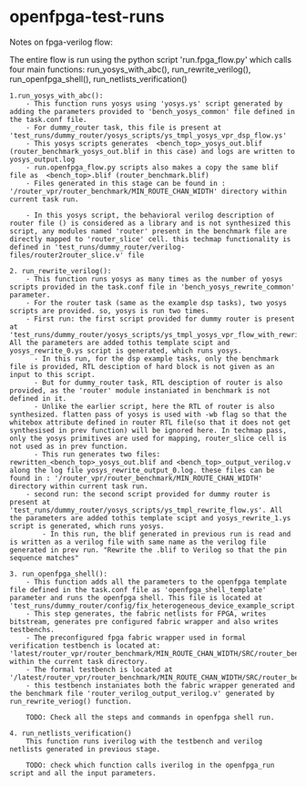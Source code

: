 # openfpga-test-runs

Notes on fpga-verilog flow:

The entire flow is run using the python script 'run.fpga_flow.py' which calls four main functions: run_yosys_with_abc(), run_rewrite_verilog(), run_openfpga_shell(), run_netlists_verification() 

    1.run_yosys_with_abc(): 
        - This function runs yosys using 'yosys.ys' script generated by adding the parameters provided to 'bench_yosys_common' file defined in the task.conf file. 
        - For dummy_router task, this file is present at 'test_runs/dummy_router/yosys_scripts/ys_tmpl_yosys_vpr_dsp_flow.ys'
        - This yosys scripts generates  <bench_top>_yosys_out.blif (router_benchmark_yosys_out.blif in this case) and logs are written to yosys_output.log
        - run.openfpga_flow.py scripts also makes a copy the same blif file as  <bench_top>.blif (router_benchmark.blif)
        - Files generated in this stage can be found in :  '/router_vpr/router_benchmark/MIN_ROUTE_CHAN_WIDTH' directory within current task run.

        - In this yosys script, the behavioral verilog description of router file () is considered as a library and is not synthesized this script, any modules named 'router' present in the benchmark file are directly mapped to 'router_slice' cell. this techmap functionality is defined in 'test_runs/dummy_router/verilog-files/router2router_slice.v' file

    2. run_rewrite_verilog():
        - This function runs yosys as many times as the number of yosys scripts provided in the task.conf file in 'bench_yosys_rewrite_common' parameter.
        - For the router task (same as the example dsp tasks), two yosys scripts are provided. so, yosys is run two times.
        - First run: the first script provided for dummy router is present at 'test_runs/dummy_router/yosys_scripts/ys_tmpl_yosys_vpr_flow_with_rewrite.ys'. All the parameters are added tothis template scipt and yosys_rewrite_0.ys script is generated, which runs yosys. 
          - In this run, for the dsp example tasks, only the benchmark file is provided, RTL desciption of hard block is not given as an input to this script.
          - But for dummy_router task, RTL desciption of router is also provided, as the 'router' module instaniated in benchmark is not defined in it. 
          - Unlike the earlier script, here the RTL of router is also synthesized. flatten pass of yosys is used with -wb flag so that the whitebox attribute defined in router RTL file(so that it does not get synthesised in prev function) will be ignored here. In techmap pass, only the yosys primitives are used for mapping, router_slice cell is not used as in prev function.
          - This run generates two files: rewritten_<bench_top>_yosys_out.blif and <bench_top>_output_verilog.v along the log file yosys_rewrite_output_0.log. these files can be found in : '/router_vpr/router_benchmark/MIN_ROUTE_CHAN_WIDTH' directory within current task run.
        - second run: the second script provided for dummy router is present at 'test_runs/dummy_router/yosys_scripts/ys_tmpl_rewrite_flow.ys'. All the parameters are added tothis template scipt and yosys_rewrite_1.ys script is generated, which runs yosys. 
            - In this run, the blif generated in previous run is read and is written as a verilog file with same name as the verilog file generated in prev run. "Rewrite the .blif to Verilog so that the pin sequence matches"

    3. run_openfpga_shell(): 
        - This function adds all the parameters to the openfpga template file defined in the task.conf file as 'openfpga_shell_template' parameter and runs the openfpga shell. This file is located at 'test_runs/dummy_router/config/fix_heterogeneous_device_example_script.openfpga'  
        - This step generates, the fabric netlists for FPGA, writes bitstream, generates pre configured fabric wrapper and also writes testbenchs.
        - The preconfigured fpga fabric wrapper used in formal verification testbench is located at: 'latest/router_vpr/router_benchmark/MIN_ROUTE_CHAN_WIDTH/SRC/router_benchmark_top_formal_verification.v' within the current task directory.
        - The formal testbench is located at '/latest/router_vpr/router_benchmark/MIN_ROUTE_CHAN_WIDTH/SRC/router_benchmark_formal_random_top_tb.v'
        - this testbench instaniates both the fabric wrapper generated and the benchmark file 'router_verilog_output_verilog.v' generated by run_rewrite_veriog() function.

        TODO: Check all the steps and commands in openfpga shell run.

    4. run_netlists_verification()
        This function runs iverilog with the testbench and verilog netlists generated in previous stage.

        TODO: check which function calls iverilog in the openfpga_run script and all the input parameters.
